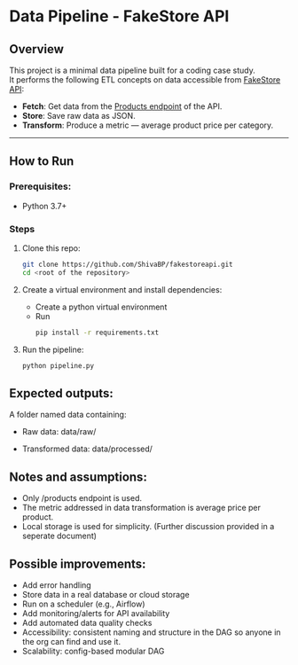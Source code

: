# Data Pipeline - FakeStore API

## Overview
This project is a minimal data pipeline built for a coding case study.  
It performs the following ETL concepts on data accessible from [FakeStore API](https://fakestoreapi.com/):
- **Fetch**: Get data from the [Products endpoint](https://fakestoreapi.com/products) of the API.
- **Store**: Save raw data as JSON.
- **Transform**: Produce a  metric — average product price per category.

---

## How to Run

### Prerequisites:
- Python 3.7+

### Steps
1. Clone this repo:
   ```bash
   git clone https://github.com/ShivaBP/fakestoreapi.git
   cd <root of the repository>

2. Create a virtual environment and install dependencies:

    -  Create a python virtual environment
    -  Run
        ```bash
        pip install -r requirements.txt

3. Run the pipeline:
    ```bash
    python pipeline.py

## Expected outputs: 
A folder named data containing:

- Raw data: data/raw/

- Transformed data: data/processed/


## Notes and assumptions:
- Only /products endpoint is used.
- The metric addressed in data transformation is average price per product.
- Local storage is used for simplicity. (Further discussion provided in a seperate document)

## Possible improvements:
- Add error handling
- Store data in a real database or cloud storage
- Run on a scheduler (e.g., Airflow)
- Add monitoring/alerts for API availability
- Add automated data quality checks
- Accessibility: consistent naming and structure in the DAG so anyone in the org can find and use it.
- Scalability: config-based modular DAG
